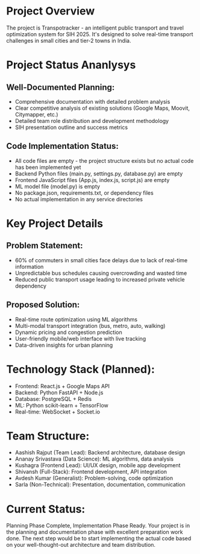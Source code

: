 # Project Overview
The project is Transpotracker - an intelligent public transport and travel optimization system for SIH 2025. It's designed to solve real-time transport challenges in small cities and tier-2 towns in India.

# Project Status Ananlysys
## Well-Documented Planning:
- Comprehensive documentation with detailed problem analysis
- Clear competitive analysis of existing solutions (Google Maps, Moovit, Citymapper, etc.)
- Detailed team role distribution and development methodology
- SIH presentation outline and success metrics
##  Code Implementation Status:
- All code files are empty - the project structure exists but no actual code has been implemented yet
- Backend Python files (main.py, settings.py, database.py) are empty
- Frontend JavaScript files (App.js, index.js, script.js) are empty
- ML model file (model.py) is empty
- No package.json, requirements.txt, or dependency files
- No actual implementation in any service directories

# Key Project Details
## Problem Statement:
- 60% of commuters in small cities face delays due to lack of real-time information
- Unpredictable bus schedules causing overcrowding and wasted time
- Reduced public transport usage leading to increased private vehicle dependency
## Proposed Solution:
- Real-time route optimization using ML algorithms
- Multi-modal transport integration (bus, metro, auto, walking)
- Dynamic pricing and congestion prediction
- User-friendly mobile/web interface with live tracking
- Data-driven insights for urban planning
# Technology Stack (Planned):
- Frontend: React.js + Google Maps API
- Backend: Python FastAPI + Node.js
- Database: PostgreSQL + Redis
- ML: Python scikit-learn + TensorFlow
- Real-time: WebSocket + Socket.io
# Team Structure:
- Aashish Rajput (Team Lead): Backend architecture, database design
- Ananay Srivastava (Data Science): ML algorithms, data analysis
- Kushagra (Frontend Lead): UI/UX design, mobile app development
- Shivansh (Full-Stack): Frontend development, API integration
- Avdesh Kumar (Generalist): Problem-solving, code optimization
- Sarla (Non-Technical): Presentation, documentation, communication
# Current Status: 
Planning Phase Complete, Implementation Phase Ready.
Your project is in the planning and documentation phase with excellent preparation work done. The next step would be to start implementing the actual code based on your well-thought-out architecture and team distribution.
